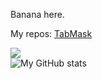 Banana here.

My repos: [TabMask](https://github.com/bananaontop/TabMask)

![](https://komarev.com/ghpvc/?username=bananadev-frfr) 
<br>![My GitHub stats](https://github-readme-stats.vercel.app/api?username=bananaontop&show_icons=true&theme=dark&include_all_commits=true&count_private=true&hide_border=true&hide_rank=true&compact=true)



